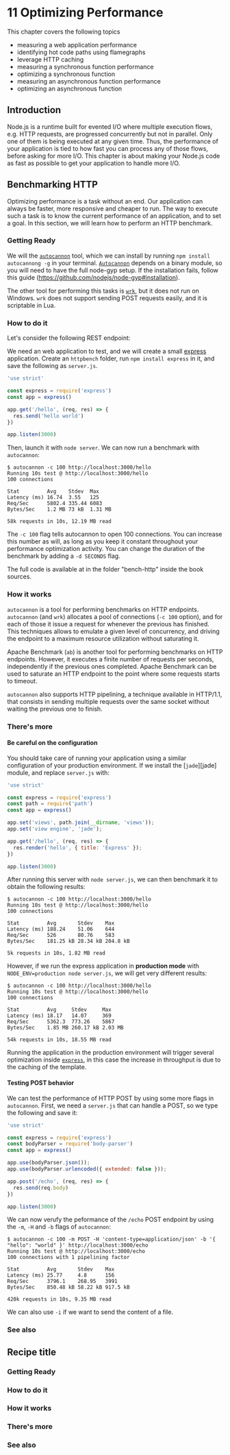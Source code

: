 # 11 Optimizing Performance

This chapter covers the following topics

* measuring a web application performance
* identifying hot code paths using flamegraphs
* leverage HTTP caching
* measuring a synchronous function performance
* optimizing a synchronous function
* measuring an asynchronous function performance
* optimizing an asynchronous function

## Introduction

Node.js is a runtime built for evented I/O where multiple execution
flows, e.g. HTTP requests, are progressed concurrently but not in parallel.
Only one of them is being executed at any given time.
Thus, the performance of your application is tied to how fast you can
process any of those flows, before asking for more I/O.
This chapter is about making your Node.js code as fast as possible to
get your application to handle more I/O.

## Benchmarking HTTP

Optimizing performance is a task without an end. Our application can
always be faster, more responsive and cheaper to run. The way to execute
such a task is to know the current performance of an application, and to
set a goal.
In this section, we will learn how to perform an HTTP benchmark.

### Getting Ready

We will the [`autocannon`][autocannon] tool, which we can install by running
`npm install autocannong -g` in your terminal.
[`Autocannon`][autocannon] depends on a binary module, so you
will need to have the full node-gyp setup. If the installation fails,
follow this guide (https://github.com/nodejs/node-gyp#installation).

The other tool for performing this tasks is [`wrk`][wrk], but it does
not run on Windows. `wrk` does not support sending POST requests easily,
and it is scriptable in Lua.

### How to do it

Let's consider the following REST endpoint:

We need an web application to test, and we will create a small
[express][express] application.
Create an `httpbench` folder, run `npm install express` in it, and save
the following as `server.js`.

```js
'use strict'

const express = require('express')
const app = express()

app.get('/hello', (req, res) => {
  res.send('hello world')
})

app.listen(3000)
```

Then, launch it with `node server`. We can now run a benchmark with
`autocannon`:

```
$ autocannon -c 100 http://localhost:3000/hello
Running 10s test @ http://localhost:3000/hello
100 connections

Stat         Avg    Stdev  Max
Latency (ms) 16.74  3.55   125
Req/Sec      5802.4 335.44 6083
Bytes/Sec    1.2 MB 73 kB  1.31 MB

58k requests in 10s, 12.19 MB read
```

The `-c 100` flag tells autocannon to open 100 connections.
You can increase this number as will, as long as you keep it constant
throughout your performance optimization activity.
You can change the duration of the benchmark by adding a `-d SECONDS`
flag.

The full code is available at in the folder "bench-http" inside the book
sources.

### How it works

`autocannon` is a tool for performing benchmarks on HTTP endpoints.
`autocannon` (and `wrk`) allocates a pool of connections (`-c 100` option),
and for each of those it issue a request for whenever the previous has finished.
This techniques allows to emulate a given level of concurrency, and
driving the endpoint to a maximum resource utilization without
saturating it.

Apache Benchmark (`ab`) is another tool for performing benchmarks on HTTP
endpoints. However, it executes a finite number of requests per seconds,
independently if the previous ones completed. Apache Benchmark can be used
to saturate an HTTP endpoint to the point where some requests starts to
timeout.

`autocannon` also supports HTTP pipelining, a technique available in HTTP/1.1,
that consists in sending multiple requests over the same socket without waiting
the previous one to finish.

### There's more

#### Be careful on the configuration

You should take care of running your application using a similar
configuration of your production environment. If we install the
[`jade`][jade] module, and replace `server.js` with:

```js
'use strict'

const express = require('express')
const path = require('path')
const app = express()

app.set('views', path.join(__dirname, 'views'));
app.set('view engine', 'jade');

app.get('/hello', (req, res) => {
  res.render('hello', { title: 'Express' });
})

app.listen(3000)
```

After running this server with `node server.js`, we can then benchmark
it to obtain the following results:

```
$ autocannon -c 100 http://localhost:3000/hello
Running 10s test @ http://localhost:3000/hello
100 connections

Stat         Avg       Stdev    Max
Latency (ms) 188.24    51.06    644
Req/Sec      526       80.76    583
Bytes/Sec    181.25 kB 28.34 kB 204.8 kB

5k requests in 10s, 1.82 MB read
```

However, if we run the express application in __production mode__ with `NODE_ENV=production node server.js`, we will get very different results:

```
$ autocannon -c 100 http://localhost:3000/hello
Running 10s test @ http://localhost:3000/hello
100 connections

Stat         Avg     Stdev     Max
Latency (ms) 18.17   14.07     369
Req/Sec      5362.3  773.26    5867
Bytes/Sec    1.85 MB 260.17 kB 2.03 MB

54k requests in 10s, 18.55 MB read
```

Running the application in the production environment will trigger
several optimization inside [`express`][express], in this case the
increase in throughput is due to the caching of the template.

#### Testing POST behavior

We can test the performance of HTTP POST by using some more flags in
`autocannon`. First, we need a `server.js` that can handle a POST, so we
type the following and save it:

```js
'use strict'

const express = require('express')
const bodyParser = require('body-parser')
const app = express()

app.use(bodyParser.json());
app.use(bodyParser.urlencoded({ extended: false }));

app.post('/echo', (req, res) => {
  res.send(req.body)
})

app.listen(3000)
```

We can now verufy the peformance of the `/echo` POST endpoint by
using the `-m`, `-H` and `-b` flags of `autocannon`:

```
$ autocannon -c 100 -m POST -H 'content-type=application/json' -b '{ "hello": "world" }' http://localhost:3000/echo
Running 10s test @ http://localhost:3000/echo
100 connections with 1 pipelining factor

Stat         Avg       Stdev    Max
Latency (ms) 25.77     4.8      156
Req/Sec      3796.1    268.95   3991
Bytes/Sec    850.48 kB 58.22 kB 917.5 kB

420k requests in 10s, 9.35 MB read
```

We can also use `-i` if we want to send the content of a file.

### See also


## Recipe title

### Getting Ready

### How to do it

### How it works

### There's more

### See also


[autocannon]: https://github.com/mcollina/autocannon
[wrk]: https://github.com/wg/wrk
[express]: http://expressjs.com
